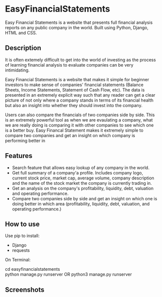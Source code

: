 # EasyFinancialStatements

Easy Financial Statements is a website that presents full financial analysis reports on any public company in the world. Built using Python, Django, HTML and CSS.

## Description

It is often extemely difficult to get into the world of investing as the process of learning financial analysis to evaluate companies can be very intimidating.

Easy Financial Statements is a website that makes it simple for beginner investors to make sense of companies' financial statements (Balance Sheets, Income Statements, Statement of Cash Flow, etc). The data is presented in an extremely explicit way such that any reader can get a clear picture of not only where a company stands in terms of its financial health but also an insight into whether they should invest into the company.

Users can also compare the financials of two companies side by side. This is an extremely powerful tool as when we are evaulating a company, what we are really doing is comparing it with other companies to see which one is a better buy. Easy Financal Statement makes it extremely simple to compare two companies and get an insight on which company is performing better in


## Features

- Search feature that allows easy lookup of any company in the world.
- Get full summary of a company'a profile. Includes company logo, current stock price, market cap, average volume, company description and the name of the stock market the company is currently trading in.
- Get an analysis on the company's profitability, liquidity, debt, valuation and operating performance.
- Compare two companies side by side and get an insight on which one is doing better in which area (profitability, liquidity, debt, valuation, and operating performance.)

## How to use

Use pip to install:

- Django
- requests

On Terminal:

cd easyfinancialstatements <br>
python manage.py runserver OR python3 manage.py runserver

## Screenshots









